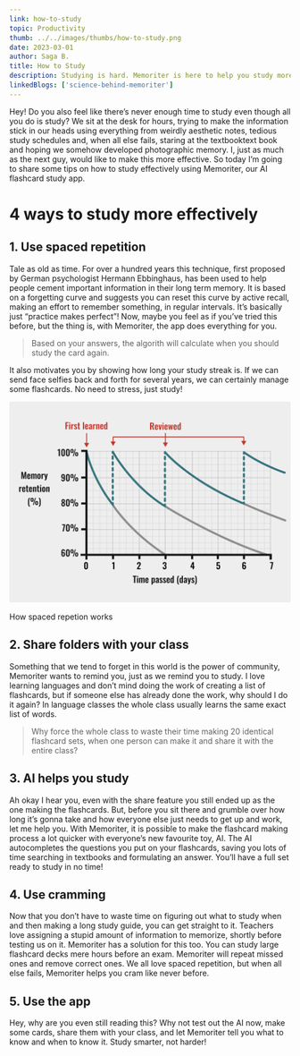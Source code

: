 ```yaml
---
link: how-to-study
topic: Productivity
thumb: ../../images/thumbs/how-to-study.png
date: 2023-03-01
author: Saga B.
title: How to Study
description: Studying is hard. Memoriter is here to help you study more effectively. Here are some tips on how to study more effectively using Memoriter.
linkedBlogs: ['science-behind-memoriter']
---
```


Hey! Do you also feel like there’s never enough time to study even though all you do is study? We sit at the desk for hours, trying to make the information stick in our heads using everything from weirdly aesthetic notes, tedious study schedules and, when all else fails, staring at the textbooktext book and hoping we somehow developed photographic memory. I, just as much as the next guy, would like to make this more effective. So today I’m going to share some tips on how to study effectively using Memoriter, our AI flashcard study app.

# 4 ways to study more effectively

## 1. Use spaced repetition

Tale as old as time. For over a hundred years this technique, first proposed by German psychologist Hermann Ebbinghaus, has been used to help people cement important information in their long term memory. It is based on a forgetting curve and suggests you can reset this curve by active recall, making an effort to remember something, in regular intervals. It’s basically just “practice makes perfect”!
Now, maybe you feel as if you’ve tried this before, but the thing is, with Memoriter, the app does everything for you.

<blockquote class='callout' icon='💡'>
Based on your answers, the algorith will calculate when you should study the card again.
</blockquote> 
It also motivates you by showing how long your study streak is. If we can send face selfies back and forth for several years, we can certainly manage some flashcards. No need to stress, just study!

![placeholder](../../images/blog/spaced-repetition.png)

<figcaption>How spaced repetion works</figcaption>

## 2. Share folders with your class

Something that we tend to forget in this world is the power of community, Memoriter wants to remind you, just as we remind you to study. I love learning languages and don’t mind doing the work of creating a list of flashcards, but if someone else has already done the work, why should I do it again? In language classes the whole class usually learns the same exact list of words.

<blockquote class='callout' icon='♻️'>
Why force the whole class to waste their time making 20 identical flashcard sets, when one person can make it and share it with the entire class?
</blockquote>

## 3. AI helps you study

Ah okay I hear you, even with the share feature you still ended up as the one making the flashcards. But, before you sit there and grumble over how long it’s gonna take and how everyone else just needs to get up and work, let me help you. With Memoriter, it is possible to make the flashcard making process a lot quicker with everyone’s new favourite toy, AI. The AI autocompletes the questions you put on your flashcards, saving you lots of time searching in textbooks and formulating an answer. You’ll have a full set ready to study in no time!

## 4. Use cramming

Now that you don’t have to waste time on figuring out what to study when and then making a long study guide, you can get straight to it. Teachers love assigning a stupid amount of information to memorize, shortly before testing us on it. Memoriter has a solution for this too. You can study large flashcard decks mere hours before an exam. Memoriter will repeat missed ones and remove correct ones. We all love spaced repetition, but when all else fails, Memoriter helps you cram like never before.

## 5. Use the app

Hey, why are you even still reading this? Why not test out the AI now, make some cards, share them with your class, and let Memoriter tell you what to know and when to know it. Study smarter, not harder!
